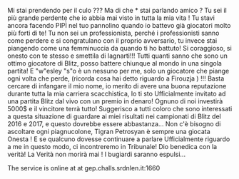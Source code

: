 Mi stai prendendo per il culo ??? Ma di che \* stai parlando amico ? Tu sei il più grande perdente che io abbia mai visto in tutta la mia vita ! Tu stavi ancora facendo PIPÌ nel tuo pannolino quando io battevo già giocatori molto più forti di te! Tu non sei un professionista, perché i professionisti sanno come perdere e si congratulano con il proprio avversario, tu invece stai piangendo come una femminuccia da quando ti ho battuto! Si coraggioso, si onesto con te stesso e smettila di lagnarti!!! Tutti quanti sanno che sono un ottimo giocatore di Blitz, posso battere chiunque al mondo in una singola partita! E "w"esley "s"o è un nessuno per me, solo un giocatore che piange ogni volta che perde, (ricorda cosa hai detto riguardo a Firouzja ) !!! Basta cercare di infangare il mio nome, io merito di avere una buona reputazione durante tutta la mia carriera scacchistica, Io ti sto Ufficialmente invitato ad una partita Blitz dal vivo con un premio in denaro! Ognuno di noi investirà 5000$ e il vincitore terrà tutto! Suggerisco a tutti coloro che sono interessati a questa situazione di guardare ai miei risultati nei campionati di Blitz del 2016 e 2017, e questo dovrebbe essere abbastanza... Non c'è bisogno di ascoltare ogni piagnucolone, Tigran Petrosyan è sempre una giocata Onesta ! E se qualcuno dovesse continuare a parlare Ufficialmente riguardo a me in questo modo, ci incontreremo in Tribunale! Dio benedica con la verità! La Verità non morirà mai ! I bugiardi saranno espulsi...

The service is online at at gep.challs.srdnlen.it:1660
